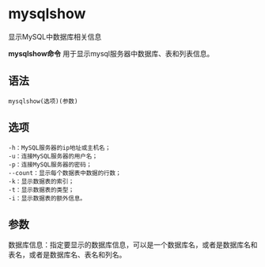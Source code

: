 mysqlshow
===

显示MySQL中数据库相关信息


**mysqlshow命令** 用于显示mysql服务器中数据库、表和列表信息。

## 语法

```
mysqlshow(选项)(参数)
```

## 选项

```
-h：MySQL服务器的ip地址或主机名；
-u：连接MySQL服务器的用户名；
-p：连接MySQL服务器的密码；
--count：显示每个数据表中数据的行数；
-k：显示数据表的索引；
-t：显示数据表的类型；
-i：显示数据表的额外信息。
```

## 参数

数据库信息：指定要显示的数据库信息，可以是一个数据库名，或者是数据库名和表名，或者是数据库名、表名和列名。


